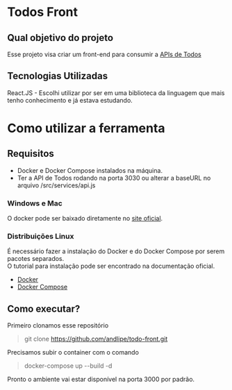 # Todos Front
## Qual objetivo do projeto
Esse projeto visa criar um front-end para consumir a [APIs de Todos](https://github.com/andlipe/todos-api) 
## Tecnologias Utilizadas

React.JS - Escolhi utilizar por ser em uma biblioteca da linguagem que mais tenho conhecimento e já estava estudando. 


# Como utilizar a ferramenta

## Requisitos
- Docker e Docker Compose instalados na máquina.
- Ter a API de Todos rodando na porta 3030 ou alterar a baseURL no arquivo /src/services/api.js
### Windows e Mac
O docker pode ser baixado diretamente no [site oficial](https://www.docker.com/get-started).
### Distribuições Linux
É necessário fazer a instalação do Docker e do Docker Compose por serem pacotes separados.  
O tutorial para instalação pode ser encontrado na documentação oficial.
* [Docker](https://docs.docker.com/install/linux/docker-ce/ubuntu/)
* [Docker Compose](https://docs.docker.com/compose/install/)
## Como executar?
Primeiro clonamos esse repositório  
> git clone https://github.com/andlipe/todo-front.git  

Precisamos subir o container com o comando  
> docker-compose up --build -d

Pronto o ambiente vai estar disponível na porta 3000 por padrão.


